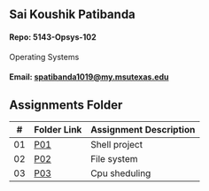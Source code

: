 ##  Sai Koushik Patibanda 

#### Repo: 5143-Opsys-102
Operating Systems

#### Email: spatibanda1019@my.msutexas.edu

##  Assignments Folder

|   #   | Folder Link | Assignment Description |
| :---: | ----------- | ---------------------- |
|    01  |  [P01](https://github.com/saikoushikp/5143-Opsys-102/tree/main/Assignments/P01)|Shell project
| 02  | [P02](https://github.com/saikoushikp/5143-Opsys-102/tree/main/Assignments/P02)|File system
|03   |[P03](https://github.com/saikoushikp/5143-Opsys-102/tree/main/Assignments/P03) |Cpu sheduling

